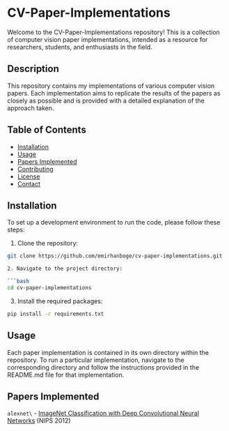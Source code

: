 # CV-Paper-Implementations

Welcome to the CV-Paper-Implementations repository! This is a collection of computer vision paper implementations, intended as a resource for researchers, students, and enthusiasts in the field.

## Description

This repository contains my implementations of various computer vision papers. Each implementation aims to replicate the results of the papers as closely as possible and is provided with a detailed explanation of the approach taken.

## Table of Contents

- [Installation](#installation)
- [Usage](#usage)
- [Papers Implemented](#papers-implemented)
- [Contributing](#contributing)
- [License](#license)
- [Contact](#contact)

## Installation

To set up a development environment to run the code, please follow these steps:

1. Clone the repository:

```bash
git clone https://github.com/emirhanboge/cv-paper-implementations.git

2. Navigate to the project directory:

```bash
cd cv-paper-implementations
```

3. Install the required packages:

```bash
pip install -r requirements.txt
```

## Usage

Each paper implementation is contained in its own directory within the repository. To run a particular implementation, navigate to the corresponding directory and follow the instructions provided in the README.md file for that implementation.

## Papers Implemented

`alexnet\` - [ImageNet Classification with Deep Convolutional Neural Networks](https://papers.nips.cc/paper/4824-imagenet-classification-with-deep-convolutional-neural-networks.pdf) (NIPS 2012)
